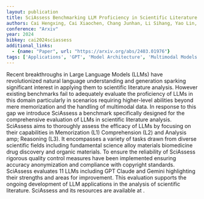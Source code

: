 ```yaml
---
layout: publication
title: SciAssess Benchmarking LLM Proficiency in Scientific Literature Analysis
authors: Cai Hengxing, Cai Xiaochen, Chang Junhan, Li Sihang, Yao Lin, Wang Changxin, Gao Zhifeng, Wang Hongshuai, Li Yongge, Lin Mujie, Yang Shuwen, Wang Jiankun, Xu Mingjun, Huang Jin, Xi Fang, Zhuang Jiaxi, Yin Yuqi, Li Yaqi, Chen Changhong, Cheng Zheng, Zhao Zifeng, Zhang Linfeng, Ke Guolin
conference: "Arxiv"
year: 2024
bibkey: cai2024sciassess
additional_links:
  - {name: "Paper", url: "https://arxiv.org/abs/2403.01976"}
tags: ['Applications', 'GPT', 'Model Architecture', 'Multimodal Models', 'Reinforcement Learning']
---
```

Recent breakthroughs in Large Language Models (LLMs) have revolutionized natural language understanding and generation sparking significant interest in applying them to scientific literature analysis. However existing benchmarks fail to adequately evaluate the proficiency of LLMs in this domain particularly in scenarios requiring higher-level abilities beyond mere memorization and the handling of multimodal data. In response to this gap we introduce SciAssess a benchmark specifically designed for the comprehensive evaluation of LLMs in scientific literature analysis. SciAssess aims to thoroughly assess the efficacy of LLMs by focusing on their capabilities in Memorization (L1) Comprehension (L2) and Analysis amp; Reasoning (L3). It encompasses a variety of tasks drawn from diverse scientific fields including fundamental science alloy materials biomedicine drug discovery and organic materials. To ensure the reliability of SciAssess rigorous quality control measures have been implemented ensuring accuracy anonymization and compliance with copyright standards. SciAssess evaluates 11 LLMs including GPT Claude and Gemini highlighting their strengths and areas for improvement. This evaluation supports the ongoing development of LLM applications in the analysis of scientific literature. SciAssess and its resources are available at .
